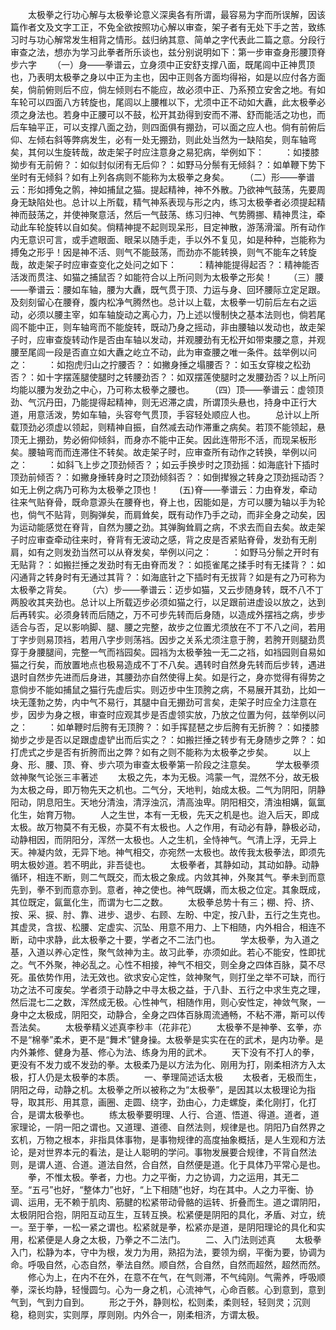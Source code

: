 <!-- { "loadSidebar": true } -->
　　太极拳之行功心解与太极拳论意义深奥各有所谓，最容易为字而所误解，因该篇作者文及文字工正，不免全欲按照功心解以审查，架子者有无处下手之苦，致练习时与功心解常发生相背之情形。兹归纳其意、简单之字代表此二篇之意。分段行审查之法，想亦为学习此拳者所乐谈也，兹分别说明如下：第一步审查身形腰顶脊步六字
　　（一）身——拳谱云，立身须中正安舒支撑八面，既尾闾中正神贯顶也，乃表明太极拳之身以中正为主也，因中正则各方面均得裕，如是以应付各方面矣，倘前俯则后不应，倘左倾则右不能应，故必须中正、乃系预立安舍之地。有如车轮可以四面八方转旋也，尾闾以上腰椎以下，尤须中正不动如大纛，此太极拳必须之身法也。若身中正腰可以不鼓，松开其劲得到安而不滞、舒而能活之功也，而后车轴平正，可以支撑八面之劲，则四面俱有掤劲，可以面之应人也。倘有前俯后仰、左倾右斜等弊病发生，必有一处无掤劲，则此处当然为一缺陷矣，则车轴弯矣，其何以生旋转哉，故走架子时应注意身之易犯病，举例如下：
　　：如搂膝拗步有无前俯？：如似封似闭有无后仰？：如野马分鬃有无倾斜？：如单鞭下势下坐时有无倾斜？如有上列各病则不能称为太极拳之身矣。
　　（二）形——拳谱云：形如搏兔之鹘，神如捕鼠之猫。提起精神，神不外散。乃欲神气鼓荡，先要周身无缺陷处也。总计以上所载，精气神系表现与形之内，练习太极拳者必须提起精神而鼓荡之，并使神聚意活，然后一气鼓荡、练习归神、气势腾挪、精神贯注，牵动此车轮旋转以自如矣。倘精神提不起则现呆形，目定神散，游荡滑溜。所有动作内无意识可言，或手遮眼面、眼呆以随手走，手以外不复见，如是种种，岂能称为搏兔之形乎！因是神不活、则气不能鼓荡，而劲亦不能转换，则气不能车之转旋哉，故走架子时应审查变化之处问之如下：
　　：精神能提得起否？：精神能否活泼而贯注、如猫之捕鼠否？如能符合以上所问则为太极拳之形矣！
　　（三）腰——拳谱云：腰如车轴，腰为大纛，既气贯于顶、力运与身、回环腰际立定足跟。及刻刻留心在腰脊，腹内松净气腾然也。总计以上载，太极拳一切前后左右之运动，必须以腰主宰，如车轴旋动之离心力，乃上述以慢制快之基本法则也，倘若尾闾不能中正，则车轴弯而不能旋转，既动乃身之摇动，非由腰轴以发动也，故走架子时，应审查旋转动作是否由车轴以发动，并观腰劲有无松开如带束腰之意，并观腰至尾闾一段是否直立如大纛之屹立不动，此为审查腰之唯一条件。兹举例以问之：
　　：如抱虎归山之拧腰否？：如撇身捶之塌腰否？：如玉女穿梭之松劲否？：如十字摆莲腿使腿时之转腰劲否？：如双摆莲使腿时之发腰劲否？以上所问均能以腰为发劲之中心，乃可称太极拳之腰也。
　　（四）顶——拳谱云：虚领顶劲、气沉丹田，乃能提得起精神，则无迟滞之虞，所谓顶头悬也，持身中正行大道，用意活泼，势如车轴，头容夸气贯顶，手容轻处顺应人也。
　　总计以上所载顶劲必须虚以领起，则精神自振，自然减去动作滞重之病矣。若顶不能领起，悬顶无上掤劲，势必俯仰倾斜，而身亦不能中正矣。因此连带形不活，而现呆板形矣。腰轴弯而而连滞住不转矣。故走架子时，应审查所有动作之转换，举例以问之：
　　：如斜飞上步之顶劲倾否？；如云手换步时之顶劲摇：如海底针下插时顶劲前倾否？：如撇身捶转身时之顶劲倾斜否？：如倒撵猴之转身之顶劲摇动否？如无上例之病乃可称为太极拳之顶也！
　　(五)脊——拳谱云：力由脊发，牵动往来气贴脊骨，既命意源头在腰脊也，脊上也，因能如是，方可以腰为轴以手为轮也，倘气不贴背，则胸弹矣，而肩耸矣，既有动作乃手之动，而非全身之动矣，因为运动能感觉在脊背，自然为腰之劲。其弹胸耸肩之病，不求去而自去矣。故走架子时应审查牵动往来时，脊背有无波动之感，背之皮是否紧贴脊骨，发劲有无削肩，如有之则发劲当然可以从脊发矣，举例以问之：
　　：如野马分鬃之开时有无贴背？：如搬拦捶之发劲时有无由脊而发？：如揽雀尾之揉手时有无揉背？：如闪通背之转身时有无通过其背？：如海底针之下插时有无拔背？如是有之乃可称为太极拳之背矣。
　　（六）步——拳谱云：迈步如猫，又云步随身转，既不八不丁两股收其夹劲也。总计以上所载迈步必须如猫之行，以足跟前进虚设以放之，达到后再转实。必须身转而后随之，万不可步先转而后身随，以造成外摆裆之病，步步适合与否，足以影响脚、腿、腰之完整，故步之位置尤须放在不丁不八之间，若用丁字步则易顶裆，若用八字步则荡裆。因步之关系尤须注意于胯，若胯开则腿劲贯穿于身腰腿间，完整一气而裆园矣。园裆为太极拳独一无二之裆，如裆园则自易如猫之行矣，而放置地点也极易造成不丁不八矣。遇转时自然身先转而后步转，遇进退时自然步先进而后身进，其腰劲亦自然使得上矣。如是行之，身亦觉得有得势之意倘步不能如捕鼠之猫行先虚后实。则迈步中生顶胯之病，不易展开其劲，比如一块无蓬勃之势，内中气不易行，其腿中自无掤劲可言矣，走架子时应全力注意在步，因步为身之根，审查时应观其步是否虚领实放，乃放之位置为何，兹举例以问之：
　　：如单鞭时后胯有无顶胯？：如手挥琵琶之步后胯有无折胯？：如搂膝拗步之步是否以足跟虚虚铲出而后实之？：如搬拦捶之转步有无身随步之弊？：如打虎式之步是否有折胯而出之弊？如有之则不能称为太极拳之步矣。
　　以上身、形、腰、顶、脊、步六项为审查太极拳第一阶段之注意矣。
　　学太极拳须敛神聚气论张三丰著述
　　太极之先，本为无极。鸿蒙一气，混然不分，故无极为太极之母，即万物先天之机也。二气分，天地判，始成太极。二气为阴阳，阴静阳动，阴息阳生。天地分清浊，清浮浊沉，清高浊卑。阴阳相交，清浊相媾，氤氲化生，始育万物。
　　人之生世，本有一无极，先天之机是也。迨入后天，即成太极。故万物莫不有无极，亦莫不有太极也。人之作用，有动必有静，静极必动，动静相因，而阴阳分，浑然一太极也。人之生机，全恃神气。气清上浮，无异上天。神凝内敛，无异下地。神气相交，亦宛然一太极也。故传我太极拳法，即须先明太极妙道。若不明此，非吾徒也。
　　太极拳者，其静如动，其动如静。动静循环，相连不断，则二气既交，而太极之象成。内敛其神，外聚其气。拳未到而意先到，拳不到而意亦到。意者，神之使也。神气既媾，而太极之位定。其象既成，其位既定，氤氲化生，而谓为七二之数。
　　太极拳总势十有三；棚、捋、挤、按、采、捩、肘、靠、进步、退步、右顾、左盼、中定，按八卦，五行之生克也。其虚灵，含拔、松腰、定虚实、沉坠、用意不用力、上下相随，内外相合，相连不断，动中求静，此太极拳之十要，学者之不二法门也。
　　学太极拳，为入道之基，入道以养心定性，聚气敛神为主。故习此拳，亦须如此。若心不能安，性即扰之。气不外聚，神必乱之。心性不相接，神气不相交，则全身之四体百脉，莫不尽死。虽依势作用，法无效也。欲求安心定性，敛神聚气，则打坐之举不可缺，而行功之法不可废矣。学者须于动静之中寻太极之益，于八卦、五行之中求生克之理，然后混七二之数，浑然成无极。心性神气，相随作用，则心安性定，神敛气聚，一身中之太极成，阴阳交，动静合，全身之四体百脉周流通畅，不粘不滞，斯可以传吾法矣。
　　太极拳精义述真李秒丰（花非花）
　　太极拳不是神拳、玄拳，亦不是“棉拳”柔术，更不是“舞术”健身操。太极拳是实实在在的武术，是内功拳。是内外兼修、健身为基、修心为法、练身为用的武术。
　　天下没有不打人的拳，更没有不发力或不发劲的拳。太极柔乃是以方法为化、刚用为打，刚柔相济方入太极，打人仍是太极拳的本质。
　　一、拳理简述话太极
　　太极者，无极而生，阴阳之母，动静之机。太极拳之所以被称之为“太极拳”，是因其以太极理论为指导，取其形、用其意，画圈、走圆、绕字，劲由心，力走螺旋，柔化刚打，化打合，是谓太极拳也。
　　练太极拳要明理、人行、合道、悟道、得道。道者，道家理论，一阴一阳之谓也。又道理、道德、自然法则，规律是也。阴阳乃自然界之玄机，万物之根本，非指具体事物，是事物规律的高度抽象概括，是人生观和方法论，是对世界本元的看法，是让人聪明的学问。事物发展要合规律，不背自然法则，是谓人道、合道。道法自然，合自然，自然便是道。化于具体乃平常心是也。
　　拳，不惟太极。拳者，力也。力之平衡，力之协调，力之运用，其无二至。“五弓”也好，“整体力”也好，“上下相随”也好，均在其中。人之力平衡、协调、运用，无不赖于肌肉、筋腱的松紧带动骨骼的运转、折叠而生。道之谓阴阳，太极阴阳合抱，阴阳互动互生，互转互换。松紧便是阴阳的具化，矛盾、对立，统一。至于拳，一松一紧之谓也。松紧就是拳，松紧亦是道，是阴阳理论的具化和实用，松紧便是人身之太极，乃拳之不二法门。
　　二、入门法则述真
　　太极拳入门，松静为本，守中为根，发力为用，熟招为法，要领为纲，平衡为要，协调为命。呼吸自然，心态自然，拳法自然。顺自然，合自然，自然而超然，超然而然。
　　修心为上，在内不在外，在意不在气，在气则滞，不气纯刚。气需养，呼吸顺拳，深长均静，轻慢圆匀。心为一身之机，心流神气，心命百骸。心到意到，意到气到，气到力自到。
　　形之于外，静则松，松则柔，柔则轻，轻则灵；沉则稳，稳则实，实则厚，厚则刚。内外合一，刚柔相济，方谓太极。
